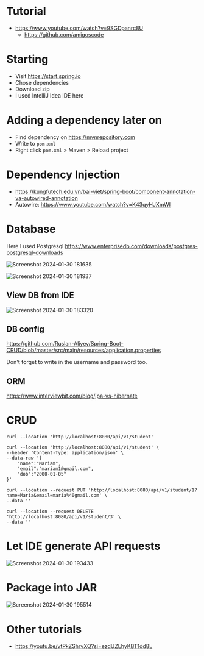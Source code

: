 # Tutorial

- https://www.youtube.com/watch?v=9SGDpanrc8U
  - https://github.com/amigoscode

# Starting

- Visit https://start.spring.io
- Chose dependencies
- Download zip
- I used IntelliJ Idea IDE here

# Adding a dependency later on

- Find dependency on https://mvnrepository.com
- Write to `pom.xml`
- Right click `pom.xml` > Maven > Reload project

# Dependency Injection

- https://kungfutech.edu.vn/bai-viet/spring-boot/component-annotation-va-autowired-annotation
- Autowire: https://www.youtube.com/watch?v=K43qyHJXmWI

# Database

Here I used Postgresql https://www.enterprisedb.com/downloads/postgres-postgresql-downloads

![Screenshot 2024-01-30 181635](https://github.com/Ruslan-Aliyev/Spring-Boot-CRUD/assets/6761422/9edd70bb-6d1c-464d-809d-32b28c605f73)

![Screenshot 2024-01-30 181937](https://github.com/Ruslan-Aliyev/Spring-Boot-CRUD/assets/6761422/a4bd62dd-eee1-4c30-88c4-62896cb8f7a7)

## View DB from IDE

![Screenshot 2024-01-30 183320](https://github.com/Ruslan-Aliyev/Spring-Boot-CRUD/assets/6761422/4b3050b3-ccaa-4528-aea0-30b904d7f1c4)

## DB config

https://github.com/Ruslan-Aliyev/Spring-Boot-CRUD/blob/master/src/main/resources/application.properties

Don't forget to write in the username and password too.

## ORM

https://www.interviewbit.com/blog/jpa-vs-hibernate

# CRUD

```
curl --location 'http://localhost:8080/api/v1/student'

curl --location 'http://localhost:8080/api/v1/student' \
--header 'Content-Type: application/json' \
--data-raw '{
    "name":"Mariam",
    "email":"mariam1@gmail.com",
    "dob":"2000-01-05"
}'

curl --location --request PUT 'http://localhost:8080/api/v1/student/1?name=Maria&email=maria%40gmail.com' \
--data ''

curl --location --request DELETE 'http://localhost:8080/api/v1/student/3' \
--data ''
```

# Let IDE generate API requests

![Screenshot 2024-01-30 193433](https://github.com/Ruslan-Aliyev/Spring-Boot-CRUD/assets/6761422/61ef9e10-6052-4c7d-9618-8bbfc1dfec21)

# Package into JAR

![Screenshot 2024-01-30 195514](https://github.com/Ruslan-Aliyev/Spring-Boot-CRUD/assets/6761422/fd889c4a-b605-448f-bc65-e3ccc67d87cd)

# Other tutorials

- https://youtu.be/vtPkZShrvXQ?si=ezdUZLhyKBT1dd8L
